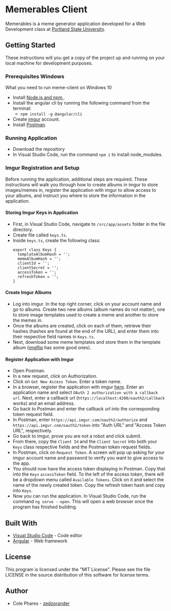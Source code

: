 # Memerables Client

Memerables is a meme generator application developed for a Web Development class at [Portland State University](https://www.pdx.edu/).

## Getting Started

These instructions will you get a copy of the project up and running on your local machine for development purposes.

### Prerequisites Windows

What you need to run meme-client on Windows 10

- Install [Node.js and npm ](https://nodejs.org/en/download/).
- Install the angular cli by running the following command from the terminal: 
  - `npm install -g @angular/cli`
- Create [imgur](https://imgur.com/) account.
- Install [Postman](https://www.getpostman.com/apps).

### Running Application

- Download the repository
- In Visual Studio Code, run the command `npm i` to install node_modules.

### Imgur Registration and Setup

Before running the application, additional steps are required. These instructions will walk you through how to create albums in imgur to store images/memes in, register the application with imgur to allow access to your albums, and instruct you where to store the information in the application.

#### Storing Imgur Keys in Application

- First, in Visual Studio Code, navigate to `/src/app/assets` folder in the file directory.
- Create file called `keys.ts`.
- Inside `keys.ts`, create the following class:
  ```
  export class Keys {
    templateAlbumHash = '';
    memeAlbumHash = '';
    clientId = '';
    clientSecret = '';
    accessToken = '';
    refreshToken = '';
  }
  ```

#### Create Imgur Albums

- Log into imgur. In the top right corner, click on your account name and go to albums. Create two new albums (album names do not matter), one to store image templates used to create a meme and another to store the memes in.
- Once the albums are created, click on each of them, retrieve their hashes (hashes are found at the end of the URL), and enter them into their respective field names in `Keys.ts`.
- Next, download some meme templates and store them in the template album ([imgflip](https://imgflip.com/memetemplates) has some good ones).
  
#### Register Application with Imgur

- Open Postman.
- In a new request, click on Authorization.
- Click on `Get New Access Token`. Enter a token name.
- In a browser, register the application with imgur [here](https://api.imgur.com/oauth2/addclient). Enter an application name and select `OAuth 2 authorization with a callback url`. Next, enter a callback url (`https://localhost:4200/oauth2/callback` works) and an email address.
- Go back to Postman and enter the callback url into the corresponding token request field.
- In Postman, enter `https://api.imgur.com/oauth2/authorize` and `https://api.imgur.com/oauth2/token` into "Auth URL" and "Access Token URL", respectively.
- Go back to imgur, prove you are not a robot and click submit.
- From there, copy the `Client Id` and the `Client Secret` into both your `Keys` class respective fields and the Postman token request fields.
- In Postman, click on `Request Token`. A screen will pop up asking for your imgur account name and password to verify you want to give access to the app.
- You should now have the access token displaying in Postman. Copy that into the `Keys` `accessToken` field. To the left of the access token, there will be a dropdown menu called `Available Tokens`. Click on it and select the name of the newly created token. Copy the refresh token hash and copy into `Keys`.
- Now you can run the application. In Visual Studio Code, run the command `ng serve --open`. This will open a web browser once the program has finished building.

## Built With

- [Visual Studio Code](https://code.visualstudio.com) - Code editor
- [Angular](https://angular.io) - Web framework

## License

This program is licensed under the "MIT License". Please see the file LICENSE in the source distribution of this software for license terms.

## Author

- Cole Phares - [zedzorander](https://github.com/zedzorander)
